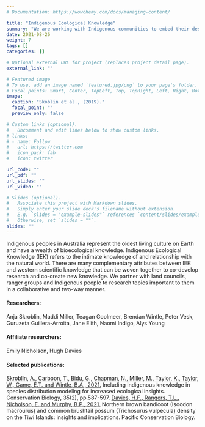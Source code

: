 ```yaml
---
# Documentation: https://wowchemy.com/docs/managing-content/

title: "Indigenous Ecological Knowledge"
summary: "We are working with Indigenous communities to embed their desires and values into research and weaving different knowledges together to enhance conservation."
date: 2021-08-26
weight: 7
tags: []
categories: []

# Optional external URL for project (replaces project detail page).
external_link: ""

# Featured image
# To use, add an image named `featured.jpg/png` to your page's folder.
# Focal points: Smart, Center, TopLeft, Top, TopRight, Left, Right, BottomLeft, Bottom, BottomRight.
image:
  caption: "Skoblin et al., (2019)."
  focal_point: ""
  preview_only: false

# Custom links (optional).
#   Uncomment and edit lines below to show custom links.
# links:
# - name: Follow
#   url: https://twitter.com
#   icon_pack: fab
#   icon: twitter

url_code: ""
url_pdf: ""
url_slides: ""
url_video: ""

# Slides (optional).
#   Associate this project with Markdown slides.
#   Simply enter your slide deck's filename without extension.
#   E.g. `slides = "example-slides"` references `content/slides/example-slides.md`.
#   Otherwise, set `slides = ""`.
slides: ""
---
```

Indigenous peoples in Australia represent the oldest living culture on Earth and have a wealth of bioecological knowledge. Indigenous Ecological Knowledge (IEK) refers to the intimate knowledge of and relationship with the natural world. There are many complementary attributes between IEK and western scientific knowledge that can be woven together to co-develop research and co-create new knowledge.  We partner with land councils, ranger groups and Indigenous people to research topics important to them in a collaborative and two-way manner.

#### Researchers:
Anja Skroblin, Maddi Miller, Teagan Goolmeer, Brendan Wintle, Peter Vesk, Guruzeta Guillera-Arroita, Jane Elith,  Naomi Indigo, Alys Young

#### Affiliate researchers:
Emily Nicholson, Hugh Davies 

#### Selected publications:
[Skroblin, A., Carboon, T., Bidu, G., Chapman, N., Miller, M., Taylor, K., Taylor, W., Game, E.T. and Wintle, B.A., 2021.](https://doi.org/10.1111/cobi.13373) Including indigenous knowledge in species distribution modeling for increased ecological insights. Conservation Biology, 35(2), pp.587-597.
[Davies, H.F., Rangers, T.L., Nicholson, E. and Murphy, B.P., 2021.](https://doi.org/10.1071/PC21020) Northern brown bandicoot (Isoodon macrourus) and common brushtail possum (Trichosurus vulpecula) density on the Tiwi Islands: insights and implications. Pacific Conservation Biology.